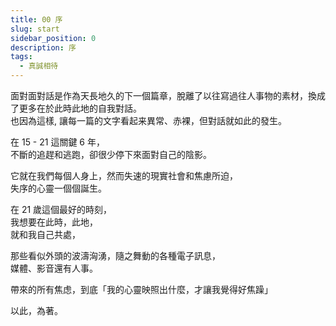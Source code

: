 ```yaml
---
title: 00 序
slug: start
sidebar_position: 0
description: 序
tags:
  - 真誠相待
---
```


⾯對⾯對話是作為天長地久的下⼀個篇章，脫離了以往寫過往⼈事物的素材，換成了更多在於此時此地的⾃我對話。  
也因為這樣, 讓每⼀篇的⽂字看起来異常、⾚裸，但對話就如此的發⽣。    
  
在 15 - 21 這關鍵 6 年，  
不斷的追趕和逃跑，卻很少停下來⾯對⾃⼰的陰影。  
  
它就在我們每個⼈⾝上，然⽽失速的現實社會和焦慮所迫，  
失序的⼼靈⼀個個誕⽣。  
  
在 21 歲這個最好的時刻，  
我想要在此時，此地，  
就和我⾃⼰共處，  
  
那些看似外頭的波濤洶湧，隨之舞動的各種電⼦訊息，  
媒體、影⾳還有⼈事。  
  
帶來的所有焦虑，到底「我的⼼靈映照出什麼，才讓我覺得好焦躁」  
  
以此，為著。  